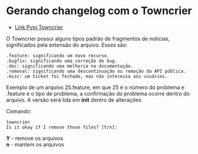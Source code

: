 # Gerando changelog com o Towncrier

* [Link Pypi Towncrier](https://pypi.org/project/towncrier/)

O Towncrier possui alguns tipos padrão de fragmentos de notícias, significados pela extensão do arquivo. Esses são:
```
.feature: significando um novo recurso.
.bugfix: significando uma correção de bug.
.doc: significando uma melhoria na documentação.
.removal: significando uma descontinuação ou remoção da API pública.
.misc: um ticket foi fechado, mas não interessa aos usuários.
```
Exemplo de um arquivo 25.feature, em que 25 é o número do problema e .feature e o tipo de problema, a confirmação do problema ocorre dentro do arquivo.
A versão será lida em __init__ dentro de alterações

Comando:
```
towncrier
Is it okay if I remove those files? [Y/n]:
```
__Y__ - remove os arquivos  
__n__ - mantem os arquivos